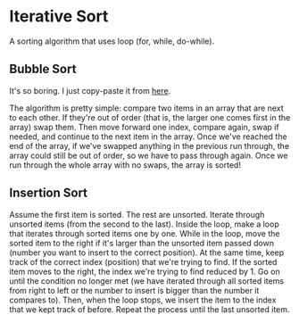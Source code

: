 # Iterative Sort
A sorting algorithm that uses loop (for, while, do-while).

## Bubble Sort
It's so boring. I just copy-paste it from [here](https://btholt.github.io/complete-intro-to-computer-science/bubble-sort).

The algorithm is pretty simple: compare two items in an array that are
next to each other. If they're out of order (that is, the larger one
comes first in the array) swap them. Then move forward one index,
compare again, swap if needed, and continue to the next item in the
array. Once we've reached the end of the array, if we've swapped
anything in the previous run through, the array could still be out
of order, so we have to pass through again. Once we run through the
whole array with no swaps, the array is sorted!

## Insertion Sort
Assume the first item is sorted. The rest are unsorted. Iterate through
unsorted items (from the second to the last). Inside the loop, make a
loop that iterates through sorted items one by one. While in the loop,
move the sorted item to the right if it's larger than the unsorted item
passed down (number you want to insert to the correct position). At the
same time, keep track of the correct index (position) that we're trying
to find. If the sorted item moves to the right, the index we're trying to
find reduced by 1. Go on until the condition no longer met (we have
iterated through all sorted items from right to left or the number 
to insert is bigger than the number it compares to). Then, when the
loop stops, we insert the item to the index that we kept track
of before. Repeat the process until the last unsorted item.
